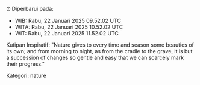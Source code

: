 ⏰ Diperbarui pada:
- WIB: Rabu, 22 Januari 2025 09.52.02 UTC
- WITA: Rabu, 22 Januari 2025 10.52.02 UTC
- WIT: Rabu, 22 Januari 2025 11.52.02 UTC

Kutipan Inspiratif:
"Nature gives to every time and season some beauties of its own; and from morning to night, as from the cradle to the grave, it is but a succession of changes so gentle and easy that we can scarcely mark their progress."


Kategori: nature

